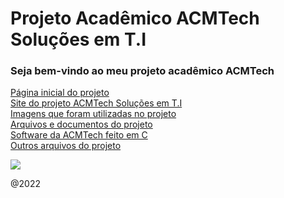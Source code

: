 # Projeto Acadêmico ACMTech Soluções em T.I

### Seja bem-vindo ao meu projeto acadêmico ACMTech 

[Página inicial do projeto](https://github.com/caiorodrigues2804/PROJETO_SITE_ACMTech)<br/>
[Site do projeto ACMTech Soluções em T.I](https://github.com/caiorodrigues2804/PROJETO_SITE_ACMTech/tree/Site_ACMTech)<br/>
[Imagens que foram utilizadas no projeto](https://github.com/caiorodrigues2804/PROJETO_SITE_ACMTech/tree/imagens)<br/>
[Arquivos e documentos do projeto](https://github.com/caiorodrigues2804/PROJETO_SITE_ACMTech/tree/Arquivos_do_Projeto)<br/>
[Software da ACMTech feito em C](https://github.com/caiorodrigues2804/PROJETO_SITE_ACMTech/tree/Software_ACMREDES)<br/>
[Outros arquivos do projeto](https://github.com/caiorodrigues2804/PROJETO_SITE_ACMTech/tree/outros_arquivos) <br/>

<img src="https://scontent.fcgh22-1.fna.fbcdn.net/v/t39.30808-6/313403172_1434753493715097_8108109822223264673_n.jpg?_nc_cat=107&ccb=1-7&_nc_sid=730e14&_nc_ohc=jaNO8BNEFFIAX_n_FOB&_nc_ht=scontent.fcgh22-1.fna&oh=00_AfAvxxgUMDdgZ9QlXO3mbVMu13vxEyxNylOzBQWQfBgZlQ&oe=636078DD">

@2022 
